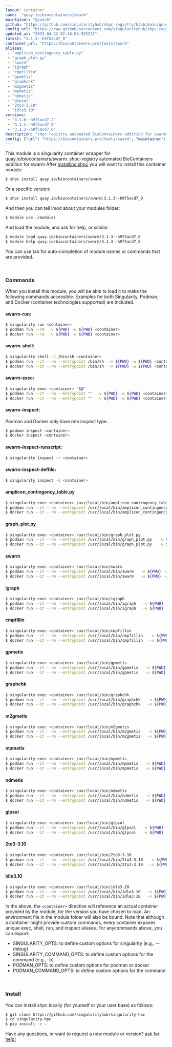 ```yaml
---
layout: container
name:  "quay.io/biocontainers/swarm"
maintainer: "@vsoch"
github: "https://github.com/singularityhub/shpc-registry/blob/main/quay.io/biocontainers/swarm/container.yaml"
config_url: "https://raw.githubusercontent.com/singularityhub/shpc-registry/main/quay.io/biocontainers/swarm/container.yaml"
updated_at: "2023-04-23 02:46:04.925231"
latest: "3.1.3--h9f5acd7_0"
container_url: "https://biocontainers.pro/tools/swarm"
aliases:
 - "amplicon_contingency_table.py"
 - "graph_plot.py"
 - "swarm"
 - "igraph"
 - "cmpfillin"
 - "gpmetis"
 - "graphchk"
 - "m2gmetis"
 - "mpmetis"
 - "ndmetis"
 - "glpsol"
 - "2to3-3.10"
 - "idle3.10"
versions:
 - "3.1.0--h9f5acd7_2"
 - "3.1.1--h9f5acd7_0"
 - "3.1.3--h9f5acd7_0"
description: "shpc-registry automated BioContainers addition for swarm"
config: {"url": "https://biocontainers.pro/tools/swarm", "maintainer": "@vsoch", "description": "shpc-registry automated BioContainers addition for swarm", "latest": {"3.1.3--h9f5acd7_0": "sha256:fdecbf07162301924b6d6029c11c3b269b08a6d0ec54294e8cbb0561a40fb7e1"}, "tags": {"3.1.0--h9f5acd7_2": "sha256:14bfc4fc45bd94185881d240fbbb4a94d2820908796c911bc56cc1d9d5fcd812", "3.1.1--h9f5acd7_0": "sha256:47eda5e8f6bc3915a308fd6e4aa07df8b5db7f886eee814f36758cc68a726e4e", "3.1.3--h9f5acd7_0": "sha256:fdecbf07162301924b6d6029c11c3b269b08a6d0ec54294e8cbb0561a40fb7e1"}, "docker": "quay.io/biocontainers/swarm", "aliases": {"amplicon_contingency_table.py": "/usr/local/bin/amplicon_contingency_table.py", "graph_plot.py": "/usr/local/bin/graph_plot.py", "swarm": "/usr/local/bin/swarm", "igraph": "/usr/local/bin/igraph", "cmpfillin": "/usr/local/bin/cmpfillin", "gpmetis": "/usr/local/bin/gpmetis", "graphchk": "/usr/local/bin/graphchk", "m2gmetis": "/usr/local/bin/m2gmetis", "mpmetis": "/usr/local/bin/mpmetis", "ndmetis": "/usr/local/bin/ndmetis", "glpsol": "/usr/local/bin/glpsol", "2to3-3.10": "/usr/local/bin/2to3-3.10", "idle3.10": "/usr/local/bin/idle3.10"}}
---
```


This module is a singularity container wrapper for quay.io/biocontainers/swarm.
shpc-registry automated BioContainers addition for swarm
After [installing shpc](#install) you will want to install this container module:


```bash
$ shpc install quay.io/biocontainers/swarm
```

Or a specific version:

```bash
$ shpc install quay.io/biocontainers/swarm:3.1.3--h9f5acd7_0
```

And then you can tell lmod about your modules folder:

```bash
$ module use ./modules
```

And load the module, and ask for help, or similar.

```bash
$ module load quay.io/biocontainers/swarm/3.1.3--h9f5acd7_0
$ module help quay.io/biocontainers/swarm/3.1.3--h9f5acd7_0
```

You can use tab for auto-completion of module names or commands that are provided.

<br>

### Commands

When you install this module, you will be able to load it to make the following commands accessible.
Examples for both Singularity, Podman, and Docker (container technologies supported) are included.

#### swarm-run:

```bash
$ singularity run <container>
$ podman run --rm  -v ${PWD} -w ${PWD} <container>
$ docker run --rm  -v ${PWD} -w ${PWD} <container>
```

#### swarm-shell:

```bash
$ singularity shell -s /bin/sh <container>
$ podman run --it --rm --entrypoint /bin/sh  -v ${PWD} -w ${PWD} <container>
$ docker run --it --rm --entrypoint /bin/sh  -v ${PWD} -w ${PWD} <container>
```

#### swarm-exec:

```bash
$ singularity exec <container> "$@"
$ podman run --it --rm --entrypoint ""  -v ${PWD} -w ${PWD} <container> "$@"
$ docker run --it --rm --entrypoint ""  -v ${PWD} -w ${PWD} <container> "$@"
```

#### swarm-inspect:

Podman and Docker only have one inspect type.

```bash
$ podman inspect <container>
$ docker inspect <container>
```

#### swarm-inspect-runscript:

```bash
$ singularity inspect -r <container>
```

#### swarm-inspect-deffile:

```bash
$ singularity inspect -d <container>
```


#### amplicon_contingency_table.py

```bash
$ singularity exec <container> /usr/local/bin/amplicon_contingency_table.py
$ podman run --it --rm --entrypoint /usr/local/bin/amplicon_contingency_table.py   -v ${PWD} -w ${PWD} <container> -c " $@"
$ docker run --it --rm --entrypoint /usr/local/bin/amplicon_contingency_table.py   -v ${PWD} -w ${PWD} <container> -c " $@"
```


#### graph_plot.py

```bash
$ singularity exec <container> /usr/local/bin/graph_plot.py
$ podman run --it --rm --entrypoint /usr/local/bin/graph_plot.py   -v ${PWD} -w ${PWD} <container> -c " $@"
$ docker run --it --rm --entrypoint /usr/local/bin/graph_plot.py   -v ${PWD} -w ${PWD} <container> -c " $@"
```


#### swarm

```bash
$ singularity exec <container> /usr/local/bin/swarm
$ podman run --it --rm --entrypoint /usr/local/bin/swarm   -v ${PWD} -w ${PWD} <container> -c " $@"
$ docker run --it --rm --entrypoint /usr/local/bin/swarm   -v ${PWD} -w ${PWD} <container> -c " $@"
```


#### igraph

```bash
$ singularity exec <container> /usr/local/bin/igraph
$ podman run --it --rm --entrypoint /usr/local/bin/igraph   -v ${PWD} -w ${PWD} <container> -c " $@"
$ docker run --it --rm --entrypoint /usr/local/bin/igraph   -v ${PWD} -w ${PWD} <container> -c " $@"
```


#### cmpfillin

```bash
$ singularity exec <container> /usr/local/bin/cmpfillin
$ podman run --it --rm --entrypoint /usr/local/bin/cmpfillin   -v ${PWD} -w ${PWD} <container> -c " $@"
$ docker run --it --rm --entrypoint /usr/local/bin/cmpfillin   -v ${PWD} -w ${PWD} <container> -c " $@"
```


#### gpmetis

```bash
$ singularity exec <container> /usr/local/bin/gpmetis
$ podman run --it --rm --entrypoint /usr/local/bin/gpmetis   -v ${PWD} -w ${PWD} <container> -c " $@"
$ docker run --it --rm --entrypoint /usr/local/bin/gpmetis   -v ${PWD} -w ${PWD} <container> -c " $@"
```


#### graphchk

```bash
$ singularity exec <container> /usr/local/bin/graphchk
$ podman run --it --rm --entrypoint /usr/local/bin/graphchk   -v ${PWD} -w ${PWD} <container> -c " $@"
$ docker run --it --rm --entrypoint /usr/local/bin/graphchk   -v ${PWD} -w ${PWD} <container> -c " $@"
```


#### m2gmetis

```bash
$ singularity exec <container> /usr/local/bin/m2gmetis
$ podman run --it --rm --entrypoint /usr/local/bin/m2gmetis   -v ${PWD} -w ${PWD} <container> -c " $@"
$ docker run --it --rm --entrypoint /usr/local/bin/m2gmetis   -v ${PWD} -w ${PWD} <container> -c " $@"
```


#### mpmetis

```bash
$ singularity exec <container> /usr/local/bin/mpmetis
$ podman run --it --rm --entrypoint /usr/local/bin/mpmetis   -v ${PWD} -w ${PWD} <container> -c " $@"
$ docker run --it --rm --entrypoint /usr/local/bin/mpmetis   -v ${PWD} -w ${PWD} <container> -c " $@"
```


#### ndmetis

```bash
$ singularity exec <container> /usr/local/bin/ndmetis
$ podman run --it --rm --entrypoint /usr/local/bin/ndmetis   -v ${PWD} -w ${PWD} <container> -c " $@"
$ docker run --it --rm --entrypoint /usr/local/bin/ndmetis   -v ${PWD} -w ${PWD} <container> -c " $@"
```


#### glpsol

```bash
$ singularity exec <container> /usr/local/bin/glpsol
$ podman run --it --rm --entrypoint /usr/local/bin/glpsol   -v ${PWD} -w ${PWD} <container> -c " $@"
$ docker run --it --rm --entrypoint /usr/local/bin/glpsol   -v ${PWD} -w ${PWD} <container> -c " $@"
```


#### 2to3-3.10

```bash
$ singularity exec <container> /usr/local/bin/2to3-3.10
$ podman run --it --rm --entrypoint /usr/local/bin/2to3-3.10   -v ${PWD} -w ${PWD} <container> -c " $@"
$ docker run --it --rm --entrypoint /usr/local/bin/2to3-3.10   -v ${PWD} -w ${PWD} <container> -c " $@"
```


#### idle3.10

```bash
$ singularity exec <container> /usr/local/bin/idle3.10
$ podman run --it --rm --entrypoint /usr/local/bin/idle3.10   -v ${PWD} -w ${PWD} <container> -c " $@"
$ docker run --it --rm --entrypoint /usr/local/bin/idle3.10   -v ${PWD} -w ${PWD} <container> -c " $@"
```



In the above, the `<container>` directive will reference an actual container provided
by the module, for the version you have chosen to load. An environment file in the
module folder will also be bound. Note that although a container
might provide custom commands, every container exposes unique exec, shell, run, and
inspect aliases. For anycommands above, you can export:

 - SINGULARITY_OPTS: to define custom options for singularity (e.g., --debug)
 - SINGULARITY_COMMAND_OPTS: to define custom options for the command (e.g., -b)
 - PODMAN_OPTS: to define custom options for podman or docker
 - PODMAN_COMMAND_OPTS: to define custom options for the command

<br>

### Install

You can install shpc locally (for yourself or your user base) as follows:

```bash
$ git clone https://github.com/singularityhub/singularity-hpc
$ cd singularity-hpc
$ pip install -e .
```

Have any questions, or want to request a new module or version? [ask for help!](https://github.com/singularityhub/singularity-hpc/issues)